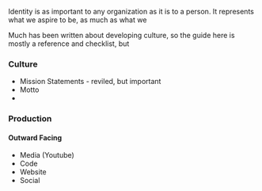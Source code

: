 
Identity is as important to any organization as it is to a person. It represents what we aspire to be, as much as what we 

Much has been written about developing culture, so the guide here is mostly a reference and checklist, but 

### Culture

* Mission Statements - reviled, but important
* Motto
* 

### Production

#### Outward Facing
* Media (Youtube)
* Code
* Website
* Social